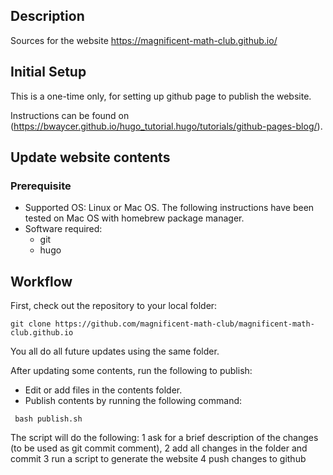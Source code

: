 ## Description

Sources for the website https://magnificent-math-club.github.io/

## Initial Setup

This is a one-time only, for setting up github page to publish the website.

Instructions can be found on (https://bwaycer.github.io/hugo_tutorial.hugo/tutorials/github-pages-blog/).

## Update website contents
### Prerequisite
* Supported OS: Linux or Mac OS. The following instructions have been tested on Mac OS with homebrew package manager.
* Software required:
    - git
    - hugo

## Workflow
First, check out the repository to your local folder:
```
git clone https://github.com/magnificent-math-club/magnificent-math-club.github.io
```
You all do all future updates using the same folder.

After updating some contents, run the following to publish:
* Edit or add files in the contents folder.
* Publish contents by running the following command:
```
 bash publish.sh
```
The script will do the following:
1 ask for a brief description of the changes (to be used as git commit comment),
2 add all changes in the folder and commit
3 run a script to generate the website
4 push changes to github
